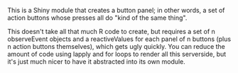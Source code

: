 This is a Shiny module that creates a button panel; in other words, a set of action buttons whose presses all do "kind of the same thing".

This doesn't take all that much R code to create, but requires a set of n observeEvent objects and a reactiveValues for each panel of n buttons (plus n action buttons themselves), which gets ugly quickly. You can reduce the amount of code using lapply and for loops to render all this serverside, but it's just much nicer to have it abstracted into its own module.